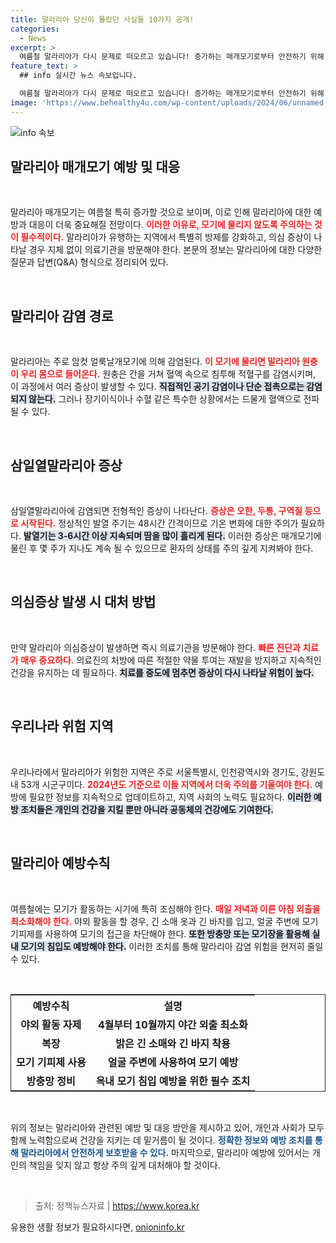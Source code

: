 ```yaml
---
title: 말라리아 당신이 몰랐던 사실들 10가지 공개!
categories:
  - News
excerpt: >
  여름철 말라리아가 다시 문제로 떠오르고 있습니다! 증가하는 매개모기로부터 안전하기 위해 반드시 알아야 할 예방수칙과 대처법을 이 Q&A에서 확인해보세요. 클릭하면 생명을 지키는 정보가 기다립니다!
feature_text: >
  ## info 실시간 뉴스 속보입니다.

  여름철 말라리아가 다시 문제로 떠오르고 있습니다! 증가하는 매개모기로부터 안전하기 위해 반드시 알아야 할 예방수칙과 대처법을 이 Q&A에서 확인해보세요. 클릭하면 생명을 지키는 정보가 기다립니다!
image: 'https://www.behealthy4u.com/wp-content/uploads/2024/06/unnamed-file.png'
---
```


<p><img src="https://www.behealthy4u.com/wp-content/uploads/2024/06/unnamed-file.png" alt="info 속보" /></p>

<h2 data-ke-size="size26">말라리아 매개모기 예방 및 대응</h2>

<p data-ke-size="size16">&nbsp;</p>

<p>말라리아 매개모기는 여름철 특히 증가할 것으로 보이며, 이로 인해 말라리아에 대한 예방과 대응이 더욱 중요해질 전망이다. <b><span style="color: #ee2323;">이러한 이유로, 모기에 물리지 않도록 주의하는 것이 필수적이다.</span></b> 말라리아가 유행하는 지역에서 특별히 방제를 강화하고, 의심 증상이 나타날 경우 지체 없이 의료기관을 방문해야 한다. 본문의 정보는 말라리아에 대한 다양한 질문과 답변(Q&amp;A) 형식으로 정리되어 있다.</p>

<p data-ke-size="size16">&nbsp;</p>

<h2 data-ke-size="size26">말라리아 감염 경로</h2>

<p data-ke-size="size16">&nbsp;</p>

<p>말라리아는 주로 암컷 얼룩날개모기에 의해 감염된다. <b><span style="color: #ee2323;">이 모기에 물리면 말라리아 원충이 우리 몸으로 들어온다.</span></b> 원충은 간을 거쳐 혈액 속으로 침투해 적혈구를 감염시키며, 이 과정에서 여러 증상이 발생할 수 있다. <b><span style="background-color: #21538527;"> 직접적인 공기 감염이나 단순 접촉으로는 감염되지 않는다.</span></b> 그러나 장기이식이나 수혈 같은 특수한 상황에서는 드물게 혈액으로 전파될 수 있다.</p>

<p data-ke-size="size16">&nbsp;</p>

<h2 data-ke-size="size26">삼일열말라리아 증상</h2>

<p data-ke-size="size16">&nbsp;</p>

<p>삼일열말라리아에 감염되면 전형적인 증상이 나타난다. <b><span style="color: #ee2323;">증상은 오한, 두통, 구역질 등으로 시작된다.</span></b> 정상적인 발열 주기는 48시간 간격이므로 기온 변화에 대한 주의가 필요하다. <b><span style="background-color: #21538527;">발열기는 3-6시간 이상 지속되며 땀을 많이 흘리게 된다.</span></b> 이러한 증상은 매개모기에 물린 후 몇 주가 지나도 계속 될 수 있으므로 환자의 상태를 주의 깊게 지켜봐야 한다.</p>

<p data-ke-size="size16">&nbsp;</p>

<h2 data-ke-size="size26">의심증상 발생 시 대처 방법</h2>

<p data-ke-size="size16">&nbsp;</p>

<p>만약 말라리아 의심증상이 발생하면 즉시 의료기관을 방문해야 한다. <b><span style="color: #ee2323;">빠른 진단과 치료가 매우 중요하다.</span></b> 의료진의 처방에 따른 적절한 약물 투여는 재발을 방지하고 지속적인 건강을 유지하는 데 필요하다. <b><span style="background-color: #21538527;">치료를 중도에 멈추면 증상이 다시 나타날 위험이 높다.</span></b></p>

<p data-ke-size="size16">&nbsp;</p>

<h2 data-ke-size="size26">우리나라 위험 지역</h2>

<p data-ke-size="size16">&nbsp;</p>

<p>우리나라에서 말라리아가 위험한 지역은 주로 서울특별시, 인천광역시와 경기도, 강원도 내 53개 시군구이다. <b><span style="color: #ee2323;">2024년도 기준으로 이들 지역에서 더욱 주의를 기울여야 한다.</span></b> 예방에 필요한 정보를 지속적으로 업데이트하고, 지역 사회의 노력도 필요하다. <b><span style="background-color: #21538527;">이러한 예방 조치들은 개인의 건강을 지킬 뿐만 아니라 공동체의 건강에도 기여한다.</span></b></p>

<p data-ke-size="size16">&nbsp;</p>

<h2 data-ke-size="size26">말라리아 예방수칙</h2>

<p data-ke-size="size16">&nbsp;</p>

<p>여름철에는 모기가 활동하는 시기에 특히 조심해야 한다. <b><span style="color: #ee2323;">매일 저녁과 이른 아침 외출을 최소화해야 한다.</span></b> 야외 활동을 할 경우, 긴 소매 옷과 긴 바지를 입고, 얼굴 주변에 모기 기피제를 사용하여 모기의 접근을 차단해야 한다. <b><span style="background-color: #21538527;">또한 방충망 또는 모기장을 활용해 실내 모기의 침입도 예방해야 한다.</span></b> 이러한 조치를 통해 말라리아 감염 위험을 현저히 줄일 수 있다.</p>

<p data-ke-size="size16">&nbsp;</p>

<table style="width:100%; border: 1px solid #333;">
    <tr>
        <th style="text-align: center;"><b>예방수칙</b></th>
        <th style="text-align: center;"><b>설명</b></th>
    </tr>
    <tr>
        <td style="text-align: center; height: 30px;"><b>야외 활동 자제</b></td>
        <td style="text-align: center; height: 30px;"><b>4월부터 10월까지 야간 외출 최소화</b></td>
    </tr>
    <tr>
        <td style="text-align: center; height: 30px;"><b>복장</b></td>
        <td style="text-align: center; height: 30px;"><b>밝은 긴 소매와 긴 바지 착용</b></td>
    </tr>
    <tr>
        <td style="text-align: center; height: 30px;"><b>모기 기피제 사용</b></td>
        <td style="text-align: center; height: 30px;"><b>얼굴 주변에 사용하여 모기 예방</b></td>
    </tr>
    <tr>
        <td style="text-align: center; height: 30px;"><b>방충망 정비</b></td>
        <td style="text-align: center; height: 30px;"><b>옥내 모기 침입 예방을 위한 필수 조치</b></td>
    </tr>
</table>

<p data-ke-size="size16">&nbsp;</p>

<p>위의 정보는 말라리아와 관련된 예방 및 대응 방안을 제시하고 있어, 개인과 사회가 모두 함께 노력함으로써 건강을 지키는 데 밑거름이 될 것이다. <b><span style="color: #1a5490;">정확한 정보와 예방 조치를 통해 말라리아에서 안전하게 보호받을 수 있다.</span></b> 마지막으로, 말라리아 예방에 있어서는 개인의 책임을 잊지 않고 항상 주의 깊게 대처해야 할 것이다. </p>

<p data-ke-size="size16">&nbsp;</p>

<blockquote><p>출처: 정책뉴스자료 | <a href="https://https://www.korea.kr">https://www.korea.kr</a></p></blockquote>
유용한 생활 정보가 필요하시다면, <a href="https://onioninfo.kr" rel="dofollow">onioninfo.kr</a>


